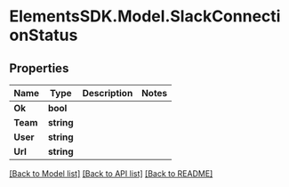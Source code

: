 # ElementsSDK.Model.SlackConnectionStatus

## Properties

Name | Type | Description | Notes
------------ | ------------- | ------------- | -------------
**Ok** | **bool** |  | 
**Team** | **string** |  | 
**User** | **string** |  | 
**Url** | **string** |  | 

[[Back to Model list]](../README.md#documentation-for-models) [[Back to API list]](../README.md#documentation-for-api-endpoints) [[Back to README]](../README.md)

